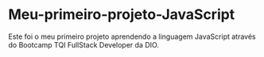 # Meu-primeiro-projeto-JavaScript

Este foi o meu primeiro projeto aprendendo a linguagem JavaScript através do Bootcamp TQI FullStack Developer da DIO.
